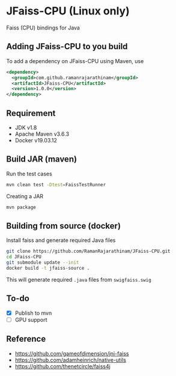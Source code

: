 # JFaiss-CPU **(Linux only)**

Faiss (CPU) bindings for Java 

## Adding JFaiss-CPU to you build

To add a dependency on JFaiss-CPU using Maven, use

```xml
<dependency>
  <groupId>com.github.ramanrajarathinam</groupId>
  <artifactId>JFaiss-CPU</artifactId>
  <version>1.0.0</version>
</dependency>
```


## Requirement

- JDK v1.8
- Apache Maven v3.6.3
- Docker v19.03.12

## Build JAR (maven)

Run the test cases
```sh
mvn clean test -Dtest=FaissTestRunner
```

Creating a JAR
```sh
mvn package
```

## Building from source (docker)

Install faiss and generate required Java files
```sh
git clone https://github.com/RamanRajarathinam/JFaiss-CPU.git
cd JFaiss-CPU
git submodule update --init
docker build -t jfaiss-source .
```
This will generate required `.java` files from `swigfaiss.swig`

## To-do

* [x] Publish to mvn
* [ ] GPU support

## Reference

- <https://github.com/gameofdimension/jni-faiss>
- <https://github.com/adamheinrich/native-utils>
- <https://github.com/thenetcircle/faiss4j>
